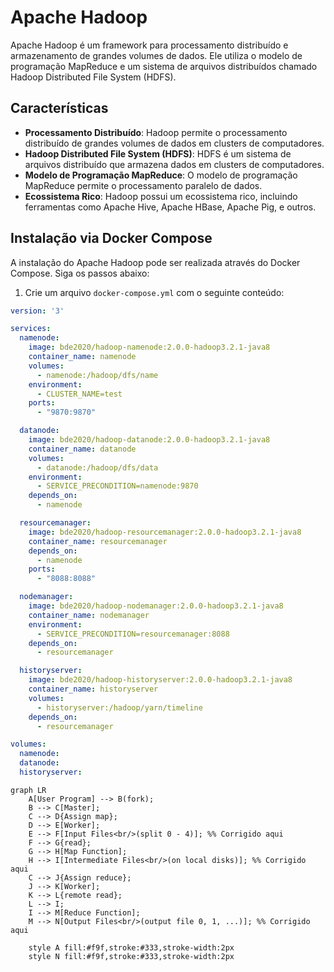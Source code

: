 # Apache Hadoop

Apache Hadoop é um framework para processamento distribuído e armazenamento de grandes volumes de dados. Ele utiliza o modelo de programação MapReduce e um sistema de arquivos distribuídos chamado Hadoop Distributed File System (HDFS).

## Características

- **Processamento Distribuído**: Hadoop permite o processamento distribuído de grandes volumes de dados em clusters de computadores.
- **Hadoop Distributed File System (HDFS)**: HDFS é um sistema de arquivos distribuído que armazena dados em clusters de computadores.
- **Modelo de Programação MapReduce**: O modelo de programação MapReduce permite o processamento paralelo de dados.
- **Ecossistema Rico**: Hadoop possui um ecossistema rico, incluindo ferramentas como Apache Hive, Apache HBase, Apache Pig, e outros.

## Instalação via Docker Compose

A instalação do Apache Hadoop pode ser realizada através do Docker Compose. Siga os passos abaixo:

1. Crie um arquivo `docker-compose.yml` com o seguinte conteúdo:

```yaml
version: '3'

services:
  namenode:
    image: bde2020/hadoop-namenode:2.0.0-hadoop3.2.1-java8
    container_name: namenode
    volumes:
      - namenode:/hadoop/dfs/name
    environment:
      - CLUSTER_NAME=test
    ports:
      - "9870:9870"

  datanode:
    image: bde2020/hadoop-datanode:2.0.0-hadoop3.2.1-java8
    container_name: datanode
    volumes:
      - datanode:/hadoop/dfs/data
    environment:
      - SERVICE_PRECONDITION=namenode:9870
    depends_on:
      - namenode

  resourcemanager:
    image: bde2020/hadoop-resourcemanager:2.0.0-hadoop3.2.1-java8
    container_name: resourcemanager
    depends_on:
      - namenode
    ports:
      - "8088:8088"

  nodemanager:
    image: bde2020/hadoop-nodemanager:2.0.0-hadoop3.2.1-java8
    container_name: nodemanager
    environment:
      - SERVICE_PRECONDITION=resourcemanager:8088
    depends_on:
      - resourcemanager

  historyserver:
    image: bde2020/hadoop-historyserver:2.0.0-hadoop3.2.1-java8
    container_name: historyserver
    volumes:
      - historyserver:/hadoop/yarn/timeline
    depends_on:
      - resourcemanager

volumes:
  namenode:
  datanode:
  historyserver:
```

```mermaid
graph LR
    A[User Program] --> B(fork);
    B --> C[Master];
    C --> D{Assign map};
    D --> E[Worker];
    E --> F[Input Files<br/>(split 0 - 4)]; %% Corrigido aqui
    F --> G{read};
    G --> H[Map Function];
    H --> I[Intermediate Files<br/>(on local disks)]; %% Corrigido aqui
    C --> J{Assign reduce};
    J --> K[Worker];
    K --> L{remote read};
    L --> I;
    I --> M[Reduce Function];
    M --> N[Output Files<br/>(output file 0, 1, ...)]; %% Corrigido aqui

    style A fill:#f9f,stroke:#333,stroke-width:2px
    style N fill:#f9f,stroke:#333,stroke-width:2px
  ```